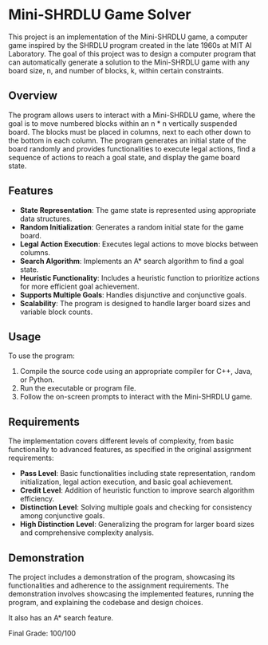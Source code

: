 # Mini-SHRDLU Game Solver

This project is an implementation of the Mini-SHRDLU game, a computer game inspired by the SHRDLU program created in the late 1960s at MIT AI Laboratory. The goal of this project was to design a computer program that can automatically generate a solution to the Mini-SHRDLU game with any board size, n, and number of blocks, k, within certain constraints.

## Overview

The program allows users to interact with a Mini-SHRDLU game, where the goal is to move numbered blocks within an n * n vertically suspended board. The blocks must be placed in columns, next to each other down to the bottom in each column. The program generates an initial state of the board randomly and provides functionalities to execute legal actions, find a sequence of actions to reach a goal state, and display the game board state.

## Features

- **State Representation**: The game state is represented using appropriate data structures.
- **Random Initialization**: Generates a random initial state for the game board.
- **Legal Action Execution**: Executes legal actions to move blocks between columns.
- **Search Algorithm**: Implements an A* search algorithm to find a goal state.
- **Heuristic Functionality**: Includes a heuristic function to prioritize actions for more efficient goal achievement.
- **Supports Multiple Goals**: Handles disjunctive and conjunctive goals.
- **Scalability**: The program is designed to handle larger board sizes and variable block counts.

## Usage

To use the program:

1. Compile the source code using an appropriate compiler for C++, Java, or Python.
2. Run the executable or program file.
3. Follow the on-screen prompts to interact with the Mini-SHRDLU game.

## Requirements

The implementation covers different levels of complexity, from basic functionality to advanced features, as specified in the original assignment requirements:

- **Pass Level**: Basic functionalities including state representation, random initialization, legal action execution, and basic goal achievement.
- **Credit Level**: Addition of heuristic function to improve search algorithm efficiency.
- **Distinction Level**: Solving multiple goals and checking for consistency among conjunctive goals.
- **High Distinction Level**: Generalizing the program for larger board sizes and comprehensive complexity analysis.

## Demonstration

The project includes a demonstration of the program, showcasing its functionalities and adherence to the assignment requirements. The demonstration involves showcasing the implemented features, running the program, and explaining the codebase and design choices.

It also has an A* search feature.

Final Grade: 100/100
